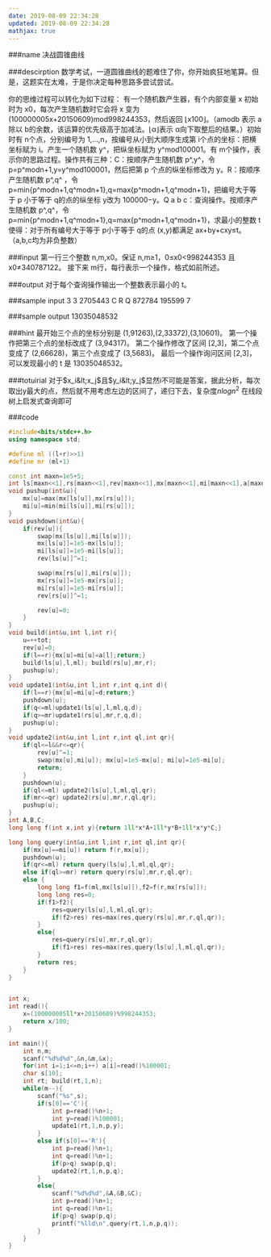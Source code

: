 ```yaml
---
date: 2019-08-09 22:34:28
updated: 2019-08-09 22:34:28
mathjax: true
---
```


###name
决战圆锥曲线

###descirption
数学考试，一道圆锥曲线的题难住了你，你开始疯狂地笔算。但是，这题实在太难，于是你决定每种思路多尝试尝试。

<!---more-->
你的思维过程可以转化为如下过程：
有一个随机数产生器，有个内部变量 x 初始时为 x0，每次产生随机数时它会将 x 变为 (100000005x+20150609)mod998244353，然后返回 ⌊x100⌋。（amodb 表示 a 除以 b的余数，该运算的优先级高于加减法。⌊α⌋表示 α向下取整后的结果。）初始时有 n个点，分别编号为 1,…,n，按编号从小到大顺序生成第 i个点的坐标：把横坐标赋为 i。产生一个随机数 y^，把纵坐标赋为 y^mod100001。有 m个操作，表示你的思路过程。操作共有三种：C：按顺序产生随机数 p^,y^，令 p=p^modn+1,y=y^mod100001，然后把第 p 个点的纵坐标修改为 y。R：按顺序产生随机数 p^,q^
，令 p=min{p^modn+1,q^modn+1},q=max{p^modn+1,q^modn+1}，把编号大于等于 p 小于等于 q的点的纵坐标 y改为 100000−y。Q a b c：查询操作。按顺序产生随机数 p^,q^，令 p=min{p^modn+1,q^modn+1},q=max{p^modn+1,q^modn+1}，求最小的整数 t使得：对于所有编号大于等于 p小于等于 q的点 (x,y)都满足 ax+by+cxy≤t。（a,b,c均为非负整数）

###input
第一行三个整数 n,m,x0。保证 n,m≥1，0≤x0<998244353 且 x0≠340787122。
接下来 m行，每行表示一个操作，格式如前所述。

###output
对于每个查询操作输出一个整数表示最小的 t。

###sample input
3 3 2705443
C
R
Q 872784 195599 7

###sample output
13035048532

###hint
最开始三个点的坐标分别是 (1,91263),(2,33372),(3,10601)。
第一个操作把第三个点的坐标改成了 (3,94317)。
第二个操作修改了区间 [2,3]，第二个点变成了 (2,66628)，第三个点变成了 (3,5683)。
最后一个操作询问区间 [2,3]，可以发现最小的 t 是 13035048532。

###totuirial
对于$x_i&lt;x_j$且$y_i&lt;y_j$显然i不可能是答案，据此分析，每次取出y最大的点，然后就不用考虑左边的区间了，递归下去，复杂度$nlogn^2$ 在线段树上启发式查询即可


###code
```cpp
#include<bits/stdc++.h>
using namespace std;

#define ml ((l+r)>>1)
#define mr (ml+1)

const int maxn=1e5+5;
int ls[maxn<<1],rs[maxn<<1],rev[maxn<<1],mx[maxn<<1],mi[maxn<<1],a[maxn],tot;
void pushup(int&u){
    mx[u]=max(mx[ls[u]],mx[rs[u]]);
    mi[u]=min(mi[ls[u]],mi[rs[u]]);
}
void pushdown(int&u){
    if(rev[u]){
        swap(mx[ls[u]],mi[ls[u]]);
        mx[ls[u]]=1e5-mx[ls[u]];
        mi[ls[u]]=1e5-mi[ls[u]];
        rev[ls[u]]^=1;

        swap(mx[rs[u]],mi[rs[u]]);
        mx[rs[u]]=1e5-mx[rs[u]];
        mi[rs[u]]=1e5-mi[rs[u]];
        rev[rs[u]]^=1;

        rev[u]=0;
    }
}
void build(int&u,int l,int r){
    u=++tot;
    rev[u]=0;
    if(l==r){mx[u]=mi[u]=a[l];return;}
    build(ls[u],l,ml); build(rs[u],mr,r);
    pushup(u);
}
void update1(int&u,int l,int r,int q,int d){
    if(l==r){mx[u]=mi[u]=d;return;}
    pushdown(u);
    if(q<=ml)update1(ls[u],l,ml,q,d);
    if(q>=mr)update1(rs[u],mr,r,q,d);
    pushup(u);
}
void update2(int&u,int l,int r,int ql,int qr){
    if(ql<=l&&r<=qr){
        rev[u]^=1;
        swap(mx[u],mi[u]); mx[u]=1e5-mx[u]; mi[u]=1e5-mi[u];
        return;
    }
    pushdown(u);
    if(ql<=ml) update2(ls[u],l,ml,ql,qr);
    if(mr<=qr) update2(rs[u],mr,r,ql,qr);
    pushup(u);
}
int A,B,C;
long long f(int x,int y){return 1ll*x*A+1ll*y*B+1ll*x*y*C;}

long long query(int&u,int l,int r,int ql,int qr){
    if(mx[u]==mi[u]) return f(r,mx[u]);
    pushdown(u);
    if(qr<=ml) return query(ls[u],l,ml,ql,qr);
    else if(ql>=mr) return query(rs[u],mr,r,ql,qr);
    else {
        long long f1=f(ml,mx[ls[u]]),f2=f(r,mx[rs[u]]);
        long long res=0;
        if(f1>f2){
            res=query(ls[u],l,ml,ql,qr);
            if(f2>res) res=max(res,query(rs[u],mr,r,ql,qr));
        }
        else{
            res=query(rs[u],mr,r,ql,qr);
            if(f1>res) res=max(res,query(ls[u],l,ml,ql,qr));
        }
        return res;
    }
}


int x;
int read(){
    x=(100000005ll*x+20150609)%998244353;
    return x/100;
}

int main(){
    int n,m;
    scanf("%d%d%d",&n,&m,&x);
    for(int i=1;i<=n;i++) a[i]=read()%100001;
    char s[10];
    int rt; build(rt,1,n);
    while(m--){
        scanf("%s",s);
        if(s[0]=='C'){
            int p=read()%n+1;
            int y=read()%100001;
            update1(rt,1,n,p,y);
        }
        else if(s[0]=='R'){
            int p=read()%n+1;
            int q=read()%n+1;
            if(p>q) swap(p,q);
            update2(rt,1,n,p,q);
        }
        else{
            scanf("%d%d%d",&A,&B,&C);
            int p=read()%n+1;
            int q=read()%n+1;
            if(p>q) swap(p,q);
            printf("%lld\n",query(rt,1,n,p,q));
        }
    }
}

```